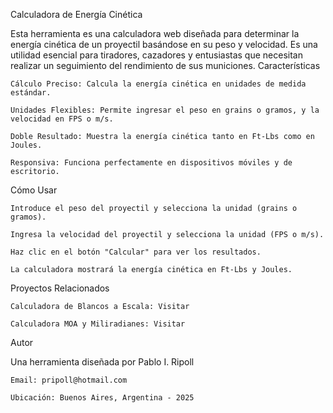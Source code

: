 Calculadora de Energía Cinética

Esta herramienta es una calculadora web diseñada para determinar la energía cinética de un proyectil basándose en su peso y velocidad. Es una utilidad esencial para tiradores, cazadores y entusiastas que necesitan realizar un seguimiento del rendimiento de sus municiones.
Características

    Cálculo Preciso: Calcula la energía cinética en unidades de medida estándar.

    Unidades Flexibles: Permite ingresar el peso en grains o gramos, y la velocidad en FPS o m/s.

    Doble Resultado: Muestra la energía cinética tanto en Ft-Lbs como en Joules.

    Responsiva: Funciona perfectamente en dispositivos móviles y de escritorio.

Cómo Usar

    Introduce el peso del proyectil y selecciona la unidad (grains o gramos).

    Ingresa la velocidad del proyectil y selecciona la unidad (FPS o m/s).

    Haz clic en el botón "Calcular" para ver los resultados.

    La calculadora mostrará la energía cinética en Ft-Lbs y Joules.

Proyectos Relacionados

    Calculadora de Blancos a Escala: Visitar

    Calculadora MOA y Miliradianes: Visitar

Autor

Una herramienta diseñada por Pablo I. Ripoll

    Email: pripoll@hotmail.com

    Ubicación: Buenos Aires, Argentina - 2025
